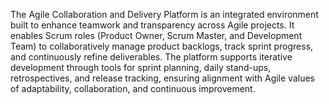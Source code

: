 The Agile Collaboration and Delivery Platform is an integrated environment built to enhance teamwork and transparency across Agile projects. It enables Scrum roles (Product Owner, Scrum Master, and Development Team) to collaboratively manage product backlogs, track sprint progress, and continuously refine deliverables. The platform supports iterative development through tools for sprint planning, daily stand-ups, retrospectives, and release tracking, ensuring alignment with Agile values of adaptability, collaboration, and continuous improvement.

